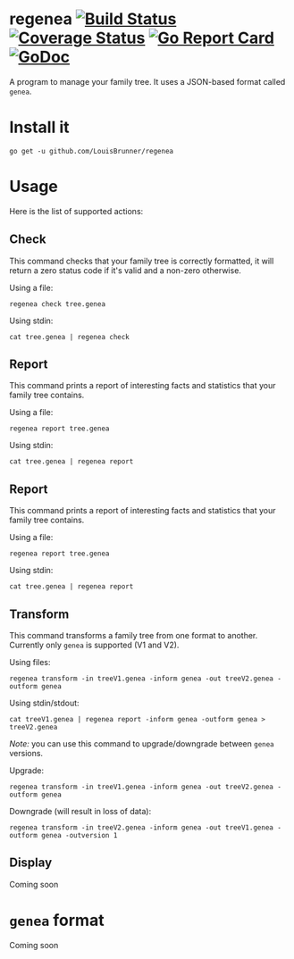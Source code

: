 # regenea [![Build Status][travis-image]][travis-url] [![Coverage Status][coveralls-image]][coveralls-url] [![Go Report Card][report-image]][report-url] [![GoDoc][doc-image]][doc-url]
A program to manage your family tree. It uses a JSON-based format called `genea`.

# Install it

```
go get -u github.com/LouisBrunner/regenea
```

# Usage

Here is the list of supported actions:

## Check

This command checks that your family tree is correctly formatted, it will return a zero status code if it's valid and a non-zero otherwise.

Using a file:
```
regenea check tree.genea
```

Using stdin:
```
cat tree.genea | regenea check
```

## Report

This command prints a report of interesting facts and statistics that your family tree contains.

Using a file:
```
regenea report tree.genea
```

Using stdin:
```
cat tree.genea | regenea report
```

## Report

This command prints a report of interesting facts and statistics that your family tree contains.

Using a file:
```
regenea report tree.genea
```

Using stdin:
```
cat tree.genea | regenea report
```

## Transform

This command transforms a family tree from one format to another. Currently only `genea` is supported (V1 and V2).

Using files:
```
regenea transform -in treeV1.genea -inform genea -out treeV2.genea -outform genea
```

Using stdin/stdout:
```
cat treeV1.genea | regenea report -inform genea -outform genea > treeV2.genea
```

*Note:* you can use this command to upgrade/downgrade between `genea` versions.

Upgrade:
```
regenea transform -in treeV1.genea -inform genea -out treeV2.genea -outform genea
```

Downgrade (will result in loss of data):
```
regenea transform -in treeV2.genea -inform genea -out treeV1.genea -outform genea -outversion 1
```

## Display

Coming soon

# `genea` format

Coming soon

[travis-image]: https://travis-ci.org/LouisBrunner/regenea.svg?branch=master
[travis-url]: https://travis-ci.org/LouisBrunner/regenea
[coveralls-image]: https://coveralls.io/repos/github/LouisBrunner/regenea/badge.svg?branch=master
[coveralls-url]: https://coveralls.io/github/LouisBrunner/regenea?branch=master
[report-image]: https://goreportcard.com/badge/github.com/LouisBrunner/regenea?branch=master
[report-url]: https://goreportcard.com/report/github.com/LouisBrunner/regenea?branch=master
[doc-image]: https://godoc.org/github.com/LouisBrunner/regenea?status.svg?branch=master
[doc-url]: https://godoc.org/github.com/LouisBrunner/regenea?branch=master
